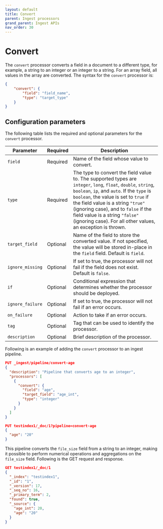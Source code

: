 ```yaml
---
layout: default
title: Convert
parent: Ingest processors 
grand_parent: Ingest APIs
nav_order: 30
---
```


# Convert

The `convert` processor converts a field in a document to a different type, for example, a string to an integer  or an integer to a string. For an array field, all values in the array are converted. The syntax for the `convert` processor is: 

```json
{
    "convert": {
        "field": "field_name",
        "type": "target_type"
    }
}
```

## Configuration parameters

The following table lists the required and optional parameters for the `convert` processor.   

**Parameter** | **Required** | **Description** |
|-----------|-----------|-----------|
`field`  | Required  | Name of the field whose value to convert.  |
`type`  | Required  | The type to convert the field value to. The supported types are `integer`, `long`, `float`, `double`, `string`, `boolean`, `ip`, and `auto`. If the `type` is `boolean`, the value is set to `true` if the field value is a string `"true"` (ignoring case), and to `false` if  the field value is a string `"false"` (ignoring case). For all other  values, an exception is thrown.  |
`target_field`  | Optional  | Name of the field to store the converted value. If not specified, the value will be stored in-place in the `field` field. Default is `field`.  |
`ignore_missing`  | Optional  | If set to true, the processor will not fail if the field does not exist. Default is `false`.  |
`if`  | Optional  | Conditional expression that determines whether the processor should be deployed.  |
`ignore_failure`  | Optional  | If set to true, the processor will not fail if an error occurs.  | 
`on_failure`  | Optional  | Action to take if an error occurs.  | 
`tag`  | Optional  | Tag that can be used to identify the processor.  | 
`description`  | Optional  | Brief description of the processor.  |  

Following is an example of adding the `convert` processor to an ingest pipeline.

```json
PUT _ingest/pipeline/convert-age
{
  "description": "Pipeline that converts age to an integer",
  "processors": [
    {
      "convert": {
        "field": "age",
        "target_field": "age_int",
        "type": "integer"
      }
    }
  ]
}

PUT testindex1/_doc/1?pipeline=convert-age
{
  "age": "20"
}
```

This pipeline converts the `file_size` field from a string to an integer, making it possible to perform numerical operations and aggregations on the `file_size` field. Following is the GET request and response.

```json
GET testindex1/_doc/1
{
  "_index": "testindex1",
  "_id": "1",
  "_version": 17,
  "_seq_no": 16,
  "_primary_term": 2,
  "found": true,
  "_source": {
    "age_int": 20,
    "age": "20"
  }
}
```
